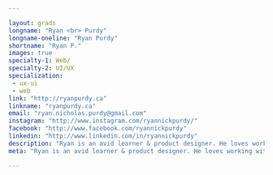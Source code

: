 ```yaml
---

layout: grads
longname: "Ryan <br> Purdy"
longname-oneline: "Ryan Purdy"
shortname: "Ryan P."
images: true
specialty-1: Web/
specialty-2: UI/UX
specialization:
 - ux-ui
 - web
link: "http://ryanpurdy.ca"
linkname: "ryanpurdy.ca"
email: "ryan.nicholas.purdy@gmail.com"
instagram: "http://www.instagram.com/ryannickpurdy/"
facebook: "http://www.facebook.com/ryannickpurdy"
linkedin: "http://www.linkedin.com/in/ryannickpurdy"
description: "Ryan is an avid learner & product designer. He loves working with startups & has had the privilege of helping talented teams ship over half a dozen mobile & web apps to 300,000+ users during his short career."
meta: "Ryan is an avid learner & product designer. He loves working with startups & has had the privilege of helping talented teams ship over half a dozen mobile & web apps to 300,000+ users during his short career."

---
```

